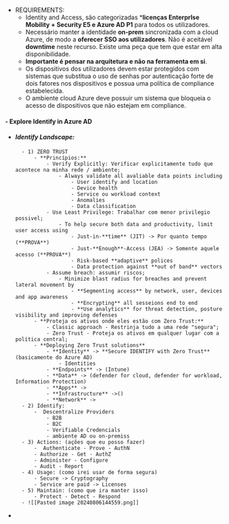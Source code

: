 - REQUIREMENTS:
	- Identity and Access, são categorizadas ***licenças EnterprIse Mobility + Security E5 e Azure AD P1** para todos os utilizadores.
	- Necessário manter a identidade **on-prem** sincronizada com a cloud Azure, de modo a **oferecer SSO aos utilizadores**. Não é aceitável **downtime** neste recurso. Existe uma peça que tem que estar em alta disponibilidade.
	-  **Importante é pensar na arquitetura e não na ferramenta em si**.
	- Os dispositivos dos utilizadores devem estar protegidos com sistemas que substitua o uso de senhas por autenticação forte de dois fatores nos dispositivos  e possua uma política de compliance estabelecida.
	- O ambiente cloud Azure deve possuir um sistema que bloqueia o acesso de dispositivos que não estejam em compliance.
#### - **Explore Identify in Azure AD**
- #### *Identify Landscape:*
		- 1) ZERO TRUST
			- **Princípios:** 
				- Verify Explicitly: Verificar explicitamente tudo que acontece na minha rede / ambiente;
					- Always validate all avaliable data points including
						- User identify and location
						- Device health
						- Service ou workload context
						- Anomalies
						- Data classification
				- Use Least Privilege: Trabalhar com menor privilegio possivel;
					- To help secure both data and productivity, limit user access using
						- Just-in-**time** (JIT) -> Por quanto tempo (**PROVA**)
						- Just-**Enough**-Access (JEA) -> Somente aquele acesso (**PROVA**)
						- Risk-based **adaptive** polices
						- Data protection against **out of band** vectors
				- Assume breach: assumir riscos;
					- Minimize blast radius for breaches and prevent lateral movement by
						- **Segmenting access** by network, user, devices and app awareness
						- **Encrypting** all sesseions end to end
						- **Use analytics** for threat detection, posture visibility and improving defenses
			- **Proteja os ativos onde eles estão com Zero Trust:**
				- Classic approach - Restrinja tudo a uma rede "segura";
				- Zero Trust - Proteja os ativos em qualquer lugar com a política central;
			- **Deploying Zero Trust solutions**
				- **Identity** -> **Secure IDENTIFY with Zero Trust** (basicamente do Azure AD)
					- Identities
				- **Endpoints** -> (Intune)
				- **Data** -> (defender for cloud, defender for workload, Information Protection)
				- **Apps** -> 
				- **Infrastructure** ->()
				- **Network** -> 
		- 2) Identify:
			-  Descentralize Providers
				- B2B
				- B2C
				- Verifiable Credencials
				- ambiente AD ou on-premiss
		- 3) Actions: (ações que eu posso fazer)
			-  Authenticate - Prove - AuthN
			- Authorize - Get - AuthZ
			- Administer - Configure
			- Audit - Report
		- 4) Usage: (como irei usar de forma segura)
			- Secure -> Cryptography
			- Service are paid -> Licenses
		- 5) Maintain: (como que ira manter isso)
			- Protect - Detect - Respond
		- ![[Pasted image 20240806144559.png]]
- 